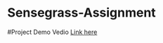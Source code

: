 # Sensegrass-Assignment

#Project Demo Vedio <a href="https://youtu.be/5-WS_q1lMrs" target="_blank">Link here</a>
